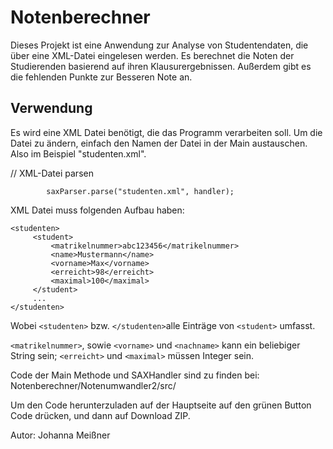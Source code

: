 # Notenberechner

Dieses Projekt ist eine Anwendung zur Analyse von Studentendaten, die über eine XML-Datei eingelesen werden. 
Es berechnet die Noten der Studierenden basierend auf ihren Klausurergebnissen. Außerdem gibt es die fehlenden Punkte zur Besseren Note an.

## Verwendung

Es wird eine XML Datei benötigt, die das Programm verarbeiten soll. Um die Datei zu ändern, einfach den Namen der Datei in der Main austauschen.
Also im Beispiel "studenten.xml".

 // XML-Datei parsen
 
            saxParser.parse("studenten.xml", handler);

XML Datei muss folgenden Aufbau haben:
```
<studenten>
     <student>
         <matrikelnummer>abc123456</matrikelnummer>
         <name>Mustermann</name>
         <vorname>Max</vorname>
         <erreicht>98</erreicht>
         <maximal>100</maximal>
     </student>
     ...
</studenten>
```
 

Wobei  `<studenten>` bzw. `</studenten>`alle Einträge von `<student>` umfasst.

 `<matrikelnummer>`, sowie `<vorname>` und `<nachname>` kann ein beliebiger String sein;
`<erreicht>` und `<maximal>` müssen Integer sein.

Code der Main Methode und SAXHandler sind zu finden bei:
    Notenberechner/Notenumwandler2/src/

Um den Code herunterzuladen auf der Hauptseite auf den grünen Button Code drücken, und dann auf Download ZIP.

Autor:
Johanna Meißner
